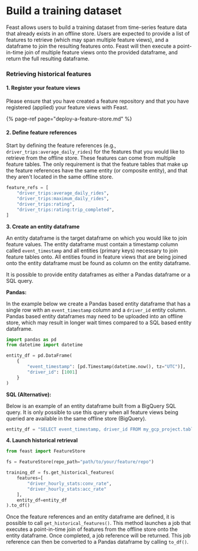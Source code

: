 # Build a training dataset

Feast allows users to build a training dataset from time-series feature data that already exists in an offline store. Users are expected to provide a list of features to retrieve \(which may span multiple feature views\), and a dataframe to join the resulting features onto. Feast will then execute a point-in-time join of multiple feature views onto the provided dataframe, and return the full resulting dataframe.

### Retrieving historical features

#### 1. Register your feature views

Please ensure that you have created a feature repository and that you have registered \(applied\) your feature views with Feast.

{% page-ref page="deploy-a-feature-store.md" %}

#### 2. Define feature references

Start by defining the feature references \(e.g., `driver_trips:average_daily_rides`\) for the features that you would like to retrieve from the offline store. These features can come from multiple feature tables. The only requirement is that the feature tables that make up the feature references have the same entity \(or composite entity\), and that they aren't located in the same offline store.

```python
feature_refs = [
    "driver_trips:average_daily_rides",
    "driver_trips:maximum_daily_rides",
    "driver_trips:rating",
    "driver_trips:rating:trip_completed",
]
```

**3. Create an entity dataframe**

An entity dataframe is the target dataframe on which you would like to join feature values. The entity dataframe must contain a timestamp column called `event_timestamp` and all entities \(primary keys\) necessary to join feature tables onto. All entities found in feature views that are being joined onto the entity dataframe must be found as column on the entity dataframe.

It is possible to provide entity dataframes as either a Pandas dataframe or a SQL query.

**Pandas:**

In the example below we create a Pandas based entity dataframe that has a single row with an `event_timestamp` column and a `driver_id` entity column. Pandas based entity dataframes may need to be uploaded into an offline store, which may result in longer wait times compared to a SQL based entity dataframe.

```python
import pandas as pd
from datetime import datetime

entity_df = pd.DataFrame(
    {
        "event_timestamp": [pd.Timestamp(datetime.now(), tz="UTC")],
        "driver_id": [1001]
    }
)
```

**SQL \(Alternative\):**

Below is an example of an entity dataframe built from a BigQuery SQL query. It is only possible to use this query when all feature views being queried are available in the same offline store \(BigQuery\).

```python
entity_df = "SELECT event_timestamp, driver_id FROM my_gcp_project.table"
```

**4. Launch historical retrieval**

```python
from feast import FeatureStore

fs = FeatureStore(repo_path="path/to/your/feature/repo")

training_df = fs.get_historical_features(
    features=[
        "driver_hourly_stats:conv_rate",
        "driver_hourly_stats:acc_rate"
    ],
    entity_df=entity_df
).to_df()
```

Once the feature references and an entity dataframe are defined, it is possible to call `get_historical_features()`. This method launches a job that executes a point-in-time join of features from the offline store onto the entity dataframe. Once completed, a job reference will be returned. This job reference can then be converted to a Pandas dataframe by calling `to_df()`. 

